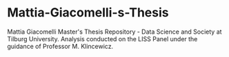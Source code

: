 # Mattia-Giacomelli-s-Thesis
Mattia Giacomelli Master's Thesis Repository - Data Science and Society at Tilburg University. Analysis conducted on the LISS Panel under the guidance of Professor M. Klincewicz.
